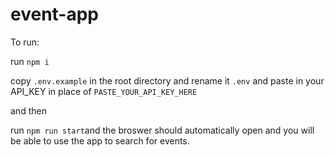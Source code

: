 # event-app

To run: 

run ```npm i``` 

copy ```.env.example``` in the root directory and rename it ```.env``` and paste in your API_KEY in place of ```PASTE_YOUR_API_KEY_HERE```

and then 

run ```npm run start```and  the broswer should automatically open and you will be able to use the app to search for events.